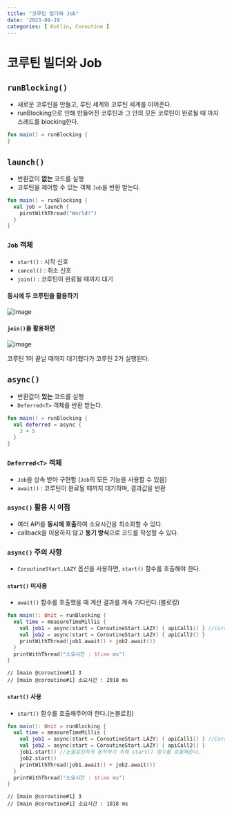 ```yaml
---
title: "코루틴 빌더와 Job"
date: '2023-09-19'
categories: [ Kotlin, Coroutine ]
---
```


# 코루틴 빌더와 Job

## `runBlocking()`

- 새로운 코루틴을 만들고, 루틴 세계와 코루틴 세계를 이어준다.
- runBlocking으로 인해 만들어진 코루틴과 그 안의 모든 코루틴이 완료될 때 까지 스레드를 blocking한다.

```kotlin
fun main() = runBlocking {
}
```

## `launch()`

- 반환값이 **없는** 코드를 실행
- 코루틴을 제어할 수 있는 객체 `Job`을 반환 받는다.

```kotlin
fun main() = runBlocking {
  val job = launch {
    pirntWithThread("World!")
  }
}
```

### `Job` 객체

- `start()` : 시작 신호
- `cancel()` : 취소 신호
- `join()` : 코루틴이 완료될 때까지 대기

#### 동시에 두 코루틴을 활용하기

![image](https://github.com/won0935/won0935.github.io/assets/55419159/3c257fdf-a12b-47f4-901f-7e53763525e5)

#### `join()`을 활용하면

![image](https://github.com/won0935/won0935.github.io/assets/55419159/7bd9600b-c471-4a6d-a774-bc4fcb2e1919)

코루틴 1이 끝날 때까지 대기했다가 코루틴 2가 실행된다.

## `async()`

- 반환값이 **있는** 코드를 실행
- `Deferred<T>` 객체를 반환 받는다.

```kotlin
fun main() = runBlocking {
  val deferred = async {
    3 + 5
  }
}
```

### `Deferred<T>` 객체

- `Job`을 상속 받아 구현함 (`Job`의 모든 기능을 사용할 수 있음)
- `await()` : 코루틴이 완료될 때까지 대기하며, 결과값을 반환

### `async()` 활용 시 이점

- 여러 API를 **동시에 호출**하여 소요시간을 최소화할 수 있다.
- callback을 이용하지 않고 **동기 방식**으로 코드를 작성할 수 있다.

### `async()` 주의 사항
- `CoroutineStart.LAZY` 옵션을 사용하면, `start()` 함수를 호출해야 한다.

#### `start()` 미사용
- `await()` 함수를 호출했을 때 계산 결과를 계속 기다린다.(블로킹)

```kotlin
fun main(): Unit = runBlocking {
  val time = measureTimeMillis {
    val job1 = async(start = CoroutineStart.LAZY) { apiCall1() } //CoroutineStart.LAZY 옵션 사용 시
    val job2 = async(start = CoroutineStart.LAZY) { apiCall2() }
    printWithThread(job1.await() + job2.await())
  }
  printWithThread("소요시간 : $time ms")
}
```
```shell
// [main @coroutine#1] 3
// [main @coroutine#1] 소요시간 : 2018 ms
```

#### `start()` 사용
- `start()` 함수를 호출해주어야 한다.(논블로킹)

```kotlin
fun main(): Unit = runBlocking {
  val time = measureTimeMillis {
    val job1 = async(start = CoroutineStart.LAZY) { apiCall1() } //CoroutineStart.LAZY 옵션 사용 시
    val job2 = async(start = CoroutineStart.LAZY) { apiCall2() }
    job1.start() //논블로킹하게 동작하기 위해 start() 함수를 호출해준다.
    job2.start()
    printWithThread(job1.await() + job2.await())
  }
  printWithThread("소요시간 : $time ms")
}
```
```shell
// [main @coroutine#1] 3
// [main @coroutine#1] 소요시간 : 1018 ms
```
